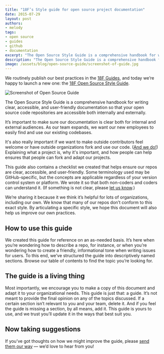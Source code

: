 ```yaml
---
title: "18F’s Style guide for open source project documentation"
date: 2015-07-29
layout: post
authors:
- melody
tags:
- open source
- guides
- github
- documentation
excerpt: "The Open Source Style Guide is a comprehensive handbook for writing clear, accessible, and user-friendly documentation so that your open source code repositories are accessible both internally and externally."
description: "The Open Source Style Guide is a comprehensive handbook for writing clear, accessible, and user-friendly documentation so that your open source code repositories are accessible both internally and externally."
image: /assets/blog/open-source-guide/screenshot-of-guide.jpg
---
```


We routinely publish our best practices in the [18F Guides](https://pages.18f.gov/guides/), and today we’re happy to launch a new one: the [18F Open Source Style Guide](https://pages.18f.gov/open-source-guide/).

![Screenshot of Open Source Guide](/assets/blog/open-source-guide/screenshot-of-guide.jpg)

The Open Source Style Guide is a comprehensive handbook for writing clear, accessible, and user-friendly documentation so that your open source code repositories are accessible both internally and externally.

It’s important to make sure our documentation is clear both for internal and external audiences. As our team expands, we want our new employees to easily find and use our existing codebases.

It's also really important if we want to make outside contributors feel welcome or have outside organizations fork and use our code. ([And we do!](https://github.com/18F/open-source-policy/blob/master/policy.md)) Explaining what a project is, why it's important, and how people can help ensures that people can fork and adapt our projects.

This guide also contains a checklist we created that helps ensure our repos are clear, accessible, and user-friendly. Some terminology used may be GitHub-specific, but the concepts are applicable regardless of your version control system or platform. We wrote it so that both non-coders and coders can understand it. (If something is not clear, please [let us know](https://github.com/18F/open-source-guide/issues/new).)


We’re sharing it because it we think it’s helpful for lots of organizations, including our own. We know that many of our repos don’t conform to this exact style. By articulating a specific style, we hope this document will also help us improve our own practices.

## How to use this guide

We created this guide for reference on an as-needed basis. It’s here when you’re wondering how to describe a repo, for instance, or when you’re wondering how to create a friendly, informational tone when writing issues for users. To this end, we’ve structured the guide into descriptively named sections. Browse our table of contents to find the topic you’re looking for.

## The guide is a living thing

Most importantly, we encourage you to make a copy of this document and adapt it to your organizational needs. This guide is just that: a guide. It’s not meant to provide the final opinion on any of the topics discussed. If a certain section isn’t relevant to you and your team, delete it. And if you feel the guide is missing a section, by all means, add it. This guide is yours to use, and we trust you’ll update it in the ways that best suit you.

## Now taking suggestions

If you’ve got thoughts on how we might improve the guide, please [send them our way](https://github.com/18F/open-source-guide) — we’d love to hear from you!
